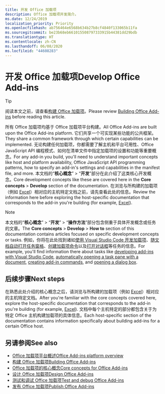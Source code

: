 ```yaml
---
title: 开发 Office 加载项
description: Office 加载项开发简介。
ms.date: 12/24/2019
localization_priority: Priority
ms.openlocfilehash: ab756464e6568b634b27b8cf4840f133065b11fa
ms.sourcegitcommit: be23b68eb661015508797333915b44381dd29bdb
ms.translationtype: HT
ms.contentlocale: zh-CN
ms.lasthandoff: 06/08/2020
ms.locfileid: "44608283"
---
```

# <a name="develop-office-add-ins"></a><span data-ttu-id="073af-103">开发 Office 加载项</span><span class="sxs-lookup"><span data-stu-id="073af-103">Develop Office Add-ins</span></span>

> [!TIP]
> <span data-ttu-id="073af-104">阅读本文之前，请查看[构建 Office 加载项](../overview/office-add-ins-fundamentals.md)。</span><span class="sxs-lookup"><span data-stu-id="073af-104">Please review [Building Office Add-ins](../overview/office-add-ins-fundamentals.md) before reading this article.</span></span>

<span data-ttu-id="073af-105">所有 Office 加载项均基于 Office 加载项平台构建。</span><span class="sxs-lookup"><span data-stu-id="073af-105">All Office Add-ins are built upon the Office Add-ins platform.</span></span> <span data-ttu-id="073af-106">它们共享一个可实现某些功能的公共框架。</span><span class="sxs-lookup"><span data-stu-id="073af-106">They share a common framework through which certain capabilities can be implemented.</span></span> <span data-ttu-id="073af-107">无论构建任何加载项，你都需要了解主机和平台可用性、Office JavaScript API 编程模式、如何在清单文件中指定加载项的设置和功能等重要概念。</span><span class="sxs-lookup"><span data-stu-id="073af-107">For any add-in you build, you'll need to understand important concepts like host and platform availability, Office JavaScript API programming patterns, how to specify an add-in's settings and capabilities in the manifest file, and more.</span></span> <span data-ttu-id="073af-108">本文档的“**核心概念**” > “**开发**”部分在此介绍了这类核心开发概念。</span><span class="sxs-lookup"><span data-stu-id="073af-108">Core development concepts like these are covered here in the **Core concepts** > **Develop** section of the documentation.</span></span> <span data-ttu-id="073af-109">在浏览与所构建的加载项（例如 [Excel](../excel/index.md)）相对应的主机特定文档之前，请先查看此处的信息。</span><span class="sxs-lookup"><span data-stu-id="073af-109">Review the information here before exploring the host-specific documentation that corresponds to the add-in you're building (for example, [Excel](../excel/index.md)).</span></span>

> [!NOTE]
> <span data-ttu-id="073af-110">本文档的“**核心概念**” > “**开发**” > “**操作方法**”部分包含侧重于具体开发概念或任务的文章。</span><span class="sxs-lookup"><span data-stu-id="073af-110">The **Core concepts** > **Develop** > **How to** section of this documentation contains articles focused on specific development concepts or tasks.</span></span> <span data-ttu-id="073af-111">例如，你将在此处找到诸如[使用 Visual Studio Code 开发加载项](develop-add-ins-vscode.md)、[随文档自动打开任务窗格](automatically-open-a-task-pane-with-a-document.md)、[创建加载项命令](create-addin-commands.md)以及[打开对话框](dialog-api-in-office-add-ins.md)等任务的信息。</span><span class="sxs-lookup"><span data-stu-id="073af-111">For example, you'll find information there about tasks like [developing add-ins with Visual Studio Code](develop-add-ins-vscode.md), [automatically opening a task pane with a document](automatically-open-a-task-pane-with-a-document.md), [creating add-in commands](create-addin-commands.md), and [opening a dialog box](dialog-api-in-office-add-ins.md).</span></span>

## <a name="next-steps"></a><span data-ttu-id="073af-112">后续步骤</span><span class="sxs-lookup"><span data-stu-id="073af-112">Next steps</span></span>

<span data-ttu-id="073af-113">在熟悉此处介绍的核心概念之后，请浏览与所构建的加载项（例如 [Excel](../excel/index.md)）相对应的主机特定文档。</span><span class="sxs-lookup"><span data-stu-id="073af-113">After you're familiar with the core concepts covered here, explore the host-specific documentation that corresponds to the add-in you're building (for example, [Excel](../excel/index.md)).</span></span> <span data-ttu-id="073af-114">文档中每个主机特定的部分都包含关于为特定 Office 主机构建加载项的具体信息。</span><span class="sxs-lookup"><span data-stu-id="073af-114">Each host-specific section of the documentation contains information specifically about building add-ins for a certain Office host.</span></span>

## <a name="see-also"></a><span data-ttu-id="073af-115">另请参阅</span><span class="sxs-lookup"><span data-stu-id="073af-115">See also</span></span>

- [<span data-ttu-id="073af-116">Office 加载项平台概述</span><span class="sxs-lookup"><span data-stu-id="073af-116">Office Add-ins platform overview</span></span>](../overview/office-add-ins.md)
- [<span data-ttu-id="073af-117">构建 Office 加载项</span><span class="sxs-lookup"><span data-stu-id="073af-117">Building Office Add-ins</span></span>](../overview/office-add-ins-fundamentals.md)
- [<span data-ttu-id="073af-118">Office 加载项的核心概念</span><span class="sxs-lookup"><span data-stu-id="073af-118">Core concepts for Office Add-ins</span></span>](../overview/core-concepts-office-add-ins.md)
- [<span data-ttu-id="073af-119">设计 Office 加载项</span><span class="sxs-lookup"><span data-stu-id="073af-119">Design Office Add-ins</span></span>](../design/add-in-design.md)
- [<span data-ttu-id="073af-120">测试和调试 Office 加载项</span><span class="sxs-lookup"><span data-stu-id="073af-120">Test and debug Office Add-ins</span></span>](../testing/test-debug-office-add-ins.md)
- [<span data-ttu-id="073af-121">发布 Office 加载项</span><span class="sxs-lookup"><span data-stu-id="073af-121">Publish Office Add-ins</span></span>](../publish/publish.md)